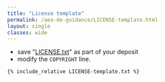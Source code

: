 ```yaml
---
title: "License template"
permalink: /aea-de-guidance/LICENSE-template.html
layout: single
classes: wide
---
```


- save  "<a href="https://raw.githubusercontent.com/{{ site.repository }}/{{ site.branch }}/_guidance/LICENSE-template.txt">LICENSE.txt</a>" as part of your deposit
- modify the `COPYRIGHT` line.

```
{% include_relative LICENSE-template.txt %}
```
